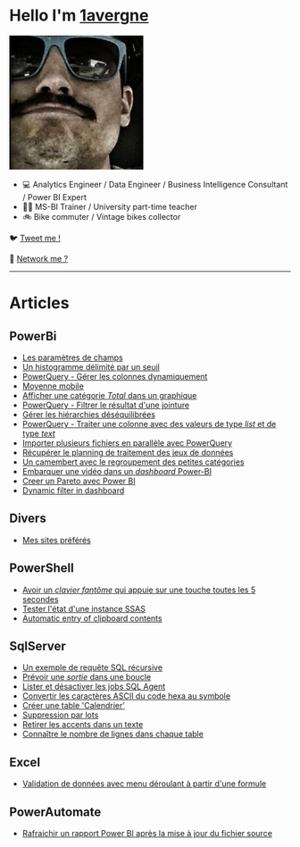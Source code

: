 # Hello I'm [1avergne](https://github.com/1avergne) 

![image](/Images/avatar-1avergne.jpg)

- 💻 Analytics Engineer / Data Engineer / Business Intelligence Consultant / Power BI Expert
- 👨‍🏫 MS-BI Trainer / University part-time teacher 
- 🚲 Bike commuter / Vintage bikes collector 

🐦 [Tweet me !](https://twitter.com/1avergne)

🤝 [Network me ?](https://www.linkedin.com/in/amaurylavergne/)

---

# Articles

## PowerBi
- [Les paramètres de champs](./Articles/PowerBi/20231228-field-parameters.html)
- [Un histogramme délimité par un seuil](./Articles/PowerBi/20231123-powerbi-histo-seuil.html)
- [PowerQuery - Gérer les colonnes dynamiquement](./Articles/PowerBi/20231121-powerquery-columns.html)
- [Moyenne mobile](./Articles/PowerBi/20230206-moyenne-mobile.html)
- [Afficher une catégorie _Total_ dans un graphique](./Articles/PowerBi/20230206-categorie-total.html)
- [PowerQuery - Filtrer le résultat d'une jointure](./Articles/PowerBi/20230118-PowerQuery-Filtrer-resultat-jointure.html)
- [Gérer les hiérarchies déséquilibrées](./Articles/PowerBi/20230118-hierarchie-desequilibree.html)
- [PowerQuery - Traiter une colonne avec des valeurs de type _list_ et de type _text_](./Articles/PowerBi/20221005-PowerQuery-Colonne-liste-et-texte.html)
- [Importer plusieurs fichiers en parallèle avec PowerQuery](./Articles/PowerBi/20221003-import-plusieurs_fichiers.html)
- [Récupérer le planning de traitement des jeux de données](./Articles/PowerBi/20210915-planning-traitement.html)
- [Un camembert avec le regroupement des petites catégories](./Articles/PowerBi/20210723-camembert-avec-regroupement.html)
- [Embarquer une vidéo dans un _dashboard_ Power-BI](./Articles/PowerBi/20190827-embarquer-une-vidéo-dans-un-dashboard-Power-BI.html)
- [Creer un Pareto avec Power BI](./Articles/PowerBi/20190729-creer-un-pareto.html)
- [Dynamic filter in dashboard](./Articles/PowerBi/20180712-dynamic-filter-in-dashboard.html)

## Divers
- [Mes sites préférés](./Articles/Divers/20230810-mes-sites-preferes.html)

## PowerShell
- [Avoir un _clavier fantôme_ qui appuie sur une touche toutes les 5 secondes](./Articles/PowerShell/20221012-clavier-fantome.html)
- [Tester l'état d'une instance SSAS](./Articles/PowerShell/20201003-tester-instance-ssas.html)
- [Automatic entry of clipboard contents](./Articles/PowerShell/20181001-clipboard-automatic-entry.html)

## SqlServer
- [Un exemple de requête SQL récursive](./Articles/SqlServer/20221215-exemple-cte-recursive.html)
- [Prévoir une _sortie_ dans une boucle](./Articles/SqlServer/20210823-boucle-condition-sortie.html)
- [Lister et désactiver les jobs SQL Agent](./Articles/SqlServer/20210629-lister-desactiver-jobs-sqlAgent.html)
- [Convertir les caractères ASCII du code hexa au symbole](./Articles/SqlServer/20200624-convertir-code-hexa-sql.html)
- [Créer une table 'Calendrier'](./Articles/SqlServer/20200611-creer-calendrier-sql.html)
- [Suppression par lots](./Articles/SqlServer/20200604-suppression-lot.html)
- [Retirer les accents dans un texte](./Articles/SqlServer/20200319-supprimer-accents.html)
- [Connaître le nombre de lignes dans chaque table](./Articles/SqlServer/20200319-compter-nombre-lignes.html)

## Excel
- [Validation de données avec menu déroulant à partir d'une formule](./Articles/Excel/20211129-Excel-validation-liste-formule.html)

## PowerAutomate
- [Rafraichir un rapport Power BI après la mise à jour du fichier source](./Articles/PowerAutomate/20221011-traiter-un-rapport-apres-maj-sharepoint.html)
